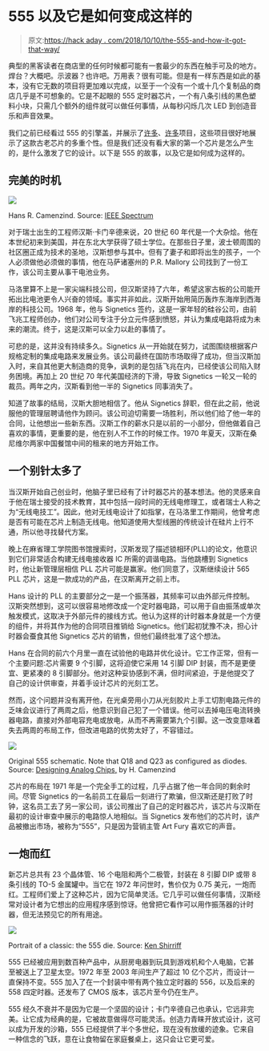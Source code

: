 # 555 以及它是如何变成这样的

> 原文:[https://hack aday . com/2018/10/10/the-555-and-how-it-got-that-way/](https://hackaday.com/2018/10/10/the-555-and-how-it-got-that-way/)

典型的黑客读者在商店里的任何时候都可能有一套最少的东西在触手可及的地方。焊台？大概吧。示波器？也许吧。万用表？很有可能。但是有一样东西是如此的基本，没有它无数的项目将更加难以完成，以至于一个没有一个或十几个复制品的商店几乎是不可想象的。它是不起眼的 555 定时器芯片，一个有八条引线的黑色塑料小块，只需几个额外的组件就可以做任何事情，从每秒闪烁几次 LED 到创造音乐和声音效果。

我们之前已经看过 555 的引擎盖，并展示了[许多](https://hackaday.com/2017/12/13/the-tiniest-of-555-pianos/)、[许多](https://hackaday.com/2017/10/06/fighting-machine-tool-chatter-with-a-555-timer/)项目，这些项目很好地展示了这款古老芯片的多重个性。但是我们还没有看大家的第一个芯片是怎么产生的，是什么激发了它的设计。以下是 555 的故事，以及它是如何成为这样的。

## 完美的时机

[![](../Images/639dcd465a358670c9776d211ce3a6fb.png)](https://hackaday.com/wp-content/uploads/2018/09/7309954.jpg)

Hans R. Camenzind. Source: [IEEE Spectrum](https://spectrum.ieee.org/tech-history/silicon-revolution/chip-hall-of-fame-signetics-ne555)

对于瑞士出生的工程师汉斯·卡门辛德来说，20 世纪 60 年代是一个大杂烩。他在本世纪初来到美国，并在东北大学获得了硕士学位。在那些日子里，波士顿周围的社区圈正成为技术的圣地，汉斯想参与其中。但有了妻子和即将出生的孩子，一个人必须做他必须做的事情，他在马萨诸塞州的 P.R. Mallory 公司找到了一份工作，该公司主要从事干电池业务。

马洛里算不上是一家尖端科技公司，但汉斯坚持了六年，希望这家古板的公司能开拓出比电池更令人兴奋的领域。事实并非如此，汉斯开始用简历轰炸东海岸到西海岸的科技公司。1968 年，他与 Signetics 签约，这是一家年轻的硅谷公司，由前飞兆工程师创办，他们对公司专注于分立元件感到愤怒，并认为集成电路将成为未来的潮流。终于，这是汉斯可以全力以赴的事情了。

可悲的是，这并没有持续多久。Signetics 从一开始就在努力，试图围绕根据客户规格定制的集成电路来发展业务。该公司最终在国防市场取得了成功，但当汉斯加入时，来自其他更大制造商的竞争，讽刺的是包括飞兆在内，已经使该公司陷入财务困境。再加上 20 世纪 70 年代美国经济的下滑，导致 Signetics 一轮又一轮的裁员。两年之内，汉斯看到他一半的 Signetics 同事消失了。

知道了故事的结局，汉斯大胆地相信了。他从 Signetics 辞职，但在此之前，他说服他的管理层聘请他作为顾问。该公司迫切需要一场胜利，所以他们给了他一年的合同，让他想出一些新东西。汉斯工作的薪水只是以前的一小部分，但他做着自己喜欢的事情，更重要的是，他在别人不工作的时候工作。1970 年夏天，汉斯在桑尼维尔两家中国餐馆中间的租来的地方开始工作。

## 一个别针太多了

当汉斯开始自己创业时，他脑子里已经有了计时器芯片的基本想法。他的灵感来自于他在瑞士接受的技术教育，其中包括一段时间的无线电修理工，或者瑞士人称之为“无线电技工”。因此，他对无线电设计了如指掌，在马洛里工作期间，他曾考虑是否有可能在芯片上制造无线电。他知道使用大型线圈的传统设计在硅片上行不通，所以他寻找替代方案。

晚上在麻省理工学院图书馆搜索时，汉斯发现了描述锁相环(PLL)的论文，他意识到它们非常适合构建无线电接收器 IC 所需的调谐电路。当他跳槽到 Signetics 时，他让新管理层相信 PLL 芯片可能是赢家。他们同意了，汉斯继续设计 565 PLL 芯片，这是一款成功的产品，在汉斯离开之前上市。

Hans 设计的 PLL 的主要部分之一是一个振荡器，其频率可以由外部元件控制。汉斯突然想到，这可以很容易地修改成一个定时器电路，可以用于自由振荡或单次触发模式，这取决于外部元件的接线方式。他认为这样的计时器本身就是一个方便的组件，并将其作为他的合同项目推销给 Signetics。他们起初犹豫不决，担心计时器会蚕食其他 Signetics 芯片的销售，但他们最终批准了这个想法。

Hans 在合同的前六个月里一直在试验他的电路并优化设计。它工作正常，但有一个主要问题:芯片需要 9 个引脚，这将迫使它采用 14 引脚 DIP 封装，而不是更便宜、更紧凑的 8 引脚部分。他对这种妥协感到不满，但时间紧迫，于是他提交了自己的设计供审查，并着手设计芯片的光刻工艺。

然而，这个问题并没有离开他，在光桌旁用小刀从光刻胶片上手工切割电路元件的乏味会议进行了两周之后，他意识到自己犯了一个错误。他可以去掉电压电流转换器电路，直接对外部电容充电或放电，从而不再需要第九个引脚。这一改变意味着失去两周的布局工作，但改进电路的优势太好了，不容错过。

[![](../Images/b905f6d0d256b93a2c86a6664abdd0e9.png)](https://hackaday.com/wp-content/uploads/2018/09/555.png)

Original 555 schematic. Note that Q18 and Q23 as configured as diodes. Source: [Designing Analog Chips,](http://www.designinganalogchips.com) by H. Camenzind

芯片的布局在 1971 年是一个完全手工的过程，几乎占据了他一年合同的剩余时间。尽管 Signetics 的一名前员工在最后一刻进行了欺骗，但汉斯还是打败了时钟，这名员工去了另一家公司，该公司推出了自己的定时器芯片，该芯片与汉斯在最初的设计审查中展示的电路惊人地相似。当 Signetics 发布他们的芯片时，该产品被撤出市场，被称为“555”，只是因为营销主管 Art Fury 喜欢它的声音。

## 一炮而红

新芯片总共有 23 个晶体管、16 个电阻和两个二极管，封装在 8 引脚 DIP 或带 8 条引线的 TO-5 金属罐中。当它在 1972 年问世时，售价仅为 0.75 美元，一炮而红。工程师们爱上了这种芯片，因为它简单灵活。它几乎可以做任何事情，汉斯经常对设计者为它想出的应用程序感到惊讶。他曾把它看作可以用作振荡器的计时器，但无法预见它的所有用途。

[![](../Images/ea92be6210cddb9ef7a22b2605ffdd31.png)](https://hackaday.com/wp-content/uploads/2018/09/die.png)

Portrait of a classic: the 555 die. Source: [Ken Shirriff](http://www.righto.com/2016/02/555-timer-teardown-inside-worlds-most.html)

555 已经被应用到数百种产品中，从厨房电器到玩具到游戏机和个人电脑，它甚至被送上了卫星太空。1972 年至 2003 年间生产了超过 10 亿个芯片，而设计一直保持不变。555 加入了在一个封装中带有两个独立定时器的 556，以及后来的 558 四定时器。还发布了 CMOS 版本，该芯片至今仍在生产。

555 经久不衰并不是因为它是一个坚固的设计；卡门辛德自己也承认，它远非完美。让它成为经典的是，它被故意做得尽可能灵活。创造力青睐开放式设计，这可以成为开发的沙箱，555 已经提供了半个多世纪，现在没有放缓的迹象。它来自一种信念的飞跃，意在让食物留在家庭餐桌上，这只会让它更可爱。